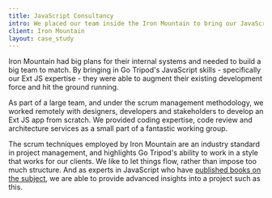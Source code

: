 ```yaml
---
title: JavaScript Consultancy
intro: We placed our team inside the Iron Mountain to bring our JavaScript know-how to the world's biggest document management company
client: Iron Mountain
layout: case_study
---
```


Iron Mountain had big plans for their internal systems and needed to build a big team to match. By bringing in Go Tripod's JavaScript skills - specifically our Ext JS expertise - they were able to augment their existing development force and hit the ground running.

As part of a large team, and under the scrum management methodology, we worked remotely with designers, developers and stakeholders to develop an Ext JS app from scratch. We provided coding expertise, code review and architecture services as a small part of a fantastic working group.

The scrum techniques employed by Iron Mountain are an industry standard in project management, and highlights Go Tripod's ability to work in a style that works for our clients. We like to let things flow, rather than impose too much structure. And as experts in JavaScript who have [published books on the subject](https://www.packtpub.com/books/info/authors/colin-ramsay), we are able to provide advanced insights into a project such as this.
